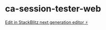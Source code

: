 # ca-session-tester-web

[Edit in StackBlitz next generation editor ⚡️](https://stackblitz.com/~/github.com/PatteJun/ca-session-tester-web)